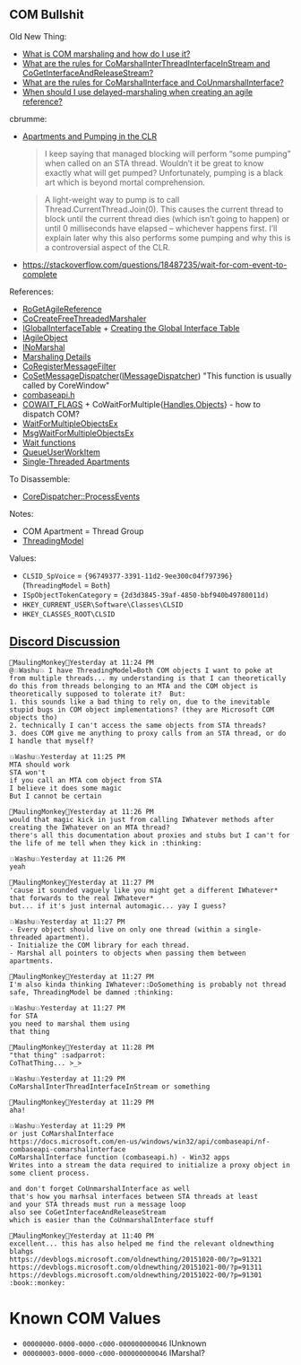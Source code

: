 ## COM Bullshit

Old New Thing:
- [What is COM marshaling and how do I use it?](https://devblogs.microsoft.com/oldnewthing/20151020-00/?p=91321)
- [What are the rules for CoMarshalInterThreadInterfaceInStream and CoGetInterfaceAndReleaseStream?](https://devblogs.microsoft.com/oldnewthing/20151021-00/?p=91311)
- [What are the rules for CoMarshalInterface and CoUnmarshalInterface?](https://devblogs.microsoft.com/oldnewthing/20151022-00/?p=91301)
- [When should I use delayed-marshaling when creating an agile reference?](https://devblogs.microsoft.com/oldnewthing/20191202-00/?p=103171)

cbrumme:
-   [Apartments and Pumping in the CLR](http://web.archive.org/web/20100710155044/http://blogs.msdn.com/b/cbrumme/archive/2004/02/02/66219.aspx)

    > I keep saying that managed blocking will perform “some pumping” when called on an STA thread.  Wouldn’t it be great to know exactly what will get pumped?  Unfortunately, pumping is a black art which is beyond mortal comprehension. 

    > A light-weight way to pump is to call Thread.CurrentThread.Join(0).  This causes the current thread to block until the current thread dies (which isn’t going to happen) or until 0 milliseconds have elapsed – whichever happens first.  I’ll explain later why this also performs some pumping and why this is a controversial aspect of the CLR.

-   https://stackoverflow.com/questions/18487235/wait-for-com-event-to-complete

References:
- [RoGetAgileReference](https://docs.microsoft.com/en-us/windows/win32/api/combaseapi/nf-combaseapi-rogetagilereference)
- [CoCreateFreeThreadedMarshaler](https://docs.microsoft.com/en-us/windows/win32/api/combaseapi/nf-combaseapi-cocreatefreethreadedmarshaler)
- [IGlobalInterfaceTable](https://docs.microsoft.com/en-us/windows/win32/api/objidl/nn-objidl-iglobalinterfacetable) + [Creating the Global Interface Table](https://docs.microsoft.com/en-us/windows/win32/com/creating-the-global-interface-table)
- [IAgileObject](https://docs.microsoft.com/en-us/windows/win32/api/objidlbase/nn-objidlbase-iagileobject)
- [INoMarshal](https://docs.microsoft.com/en-us/windows/win32/api/objidlbase/nn-objidlbase-inomarshal)
- [Marshaling Details](https://docs.microsoft.com/en-us/windows/win32/com/marshaling-details)
- [CoRegisterMessageFilter](https://docs.microsoft.com/en-us/windows/win32/api/objbase/nf-objbase-coregistermessagefilter)
- [CoSetMessageDispatcher](https://docs.microsoft.com/en-us/windows/win32/api/messagedispatcherapi/nf-messagedispatcherapi-cosetmessagedispatcher)([IMessageDispatcher](https://docs.microsoft.com/en-us/windows/win32/api/imessagedispatcher/nn-imessagedispatcher-imessagedispatcher)) "This function is usually called by CoreWindow"
- [combaseapi.h](https://docs.microsoft.com/en-us/windows/win32/api/combaseapi/)
- [COWAIT_FLAGS](https://docs.microsoft.com/en-us/windows/win32/api/combaseapi/ne-combaseapi-cowait_flags) + CoWaitForMultiple{[Handles](https://docs.microsoft.com/en-us/windows/win32/api/combaseapi/nf-combaseapi-cowaitformultiplehandles),[Objects](https://docs.microsoft.com/en-us/windows/win32/api/combaseapi/nf-combaseapi-cowaitformultipleobjects)} - how to dispatch COM?
- [WaitForMultipleObjectsEx](https://docs.microsoft.com/en-us/windows/win32/api/synchapi/nf-synchapi-waitformultipleobjectsex)
- [MsgWaitForMultipleObjectsEx](https://docs.microsoft.com/en-us/windows/win32/api/winuser/nf-winuser-msgwaitformultipleobjectsex)
- [Wait functions](https://docs.microsoft.com/en-us/windows/win32/sync/synchronization-functions#wait-functions)
- [QueueUserWorkItem](https://docs.microsoft.com/en-us/windows/win32/api/threadpoollegacyapiset/nf-threadpoollegacyapiset-queueuserworkitem?redirectedfrom=MSDN)
- [Single-Threaded Apartments](https://docs.microsoft.com/en-us/windows/win32/com/single-threaded-apartments)

To Disassemble:
- [CoreDispatcher::ProcessEvents](https://docs.microsoft.com/en-us/uwp/api/windows.ui.core.coredispatcher.processevents?view=winrt-19041)

Notes:
- COM Apartment = Thread Group
- [ThreadingModel](https://docs.microsoft.com/en-us/windows/win32/cossdk/threading-model-attribute)

Values:
- `CLSID_SpVoice`           = `{96749377-3391-11d2-9ee300c04f797396}` (`ThreadingModel` = `Both`)
- `ISpObjectTokenCategory`  = `{2d3d3845-39af-4850-bbf940b49780011d)`
- `HKEY_CURRENT_USER\Software\Classes\CLSID`
- `HKEY_CLASSES_ROOT\CLSID`

## [Discord Discussion](https://discord.com/channels/186813135263367169/186813135263367169/743354370296643597)

```
🍊MaulingMonkey🐒Yesterday at 11:24 PM
@💥Washu💥 I have ThreadingModel=Both COM objects I want to poke at from multiple threads... my understanding is that I can theoretically do this from threads belonging to an MTA and the COM object is theoretically supposed to tolerate it?  But:
1. this sounds like a bad thing to rely on, due to the inevitable stupid bugs in COM object implementations? (they are Microsoft COM objects tho)
2. technically I can't access the same objects from STA threads?
3. does COM give me anything to proxy calls from an STA thread, or do I handle that myself?
```

```
💥Washu💥Yesterday at 11:25 PM
MTA should work
STA won't
if you call an MTA com object from STA
I believe it does some magic
But I cannot be certain
```

```
🍊MaulingMonkey🐒Yesterday at 11:26 PM
would that magic kick in just from calling IWhatever methods after creating the IWhatever on an MTA thread?
there's all this documentation about proxies and stubs but I can't for the life of me tell when they kick in :thinking:
```

```
💥Washu💥Yesterday at 11:26 PM
yeah
```

```
🍊MaulingMonkey🐒Yesterday at 11:27 PM
'cause it sounded vaguely like you might get a different IWhatever* that forwards to the real IWhatever*
but... if it's just internal automagic... yay I guess?
```

```
💥Washu💥Yesterday at 11:27 PM
- Every object should live on only one thread (within a single-threaded apartment).
- Initialize the COM library for each thread.
- Marshal all pointers to objects when passing them between apartments.
```

```
🍊MaulingMonkey🐒Yesterday at 11:27 PM
I'm also kinda thinking IWhatever::DoSomething is probably not thread safe, ThreadingModel be damned :thinking:
```

```
💥Washu💥Yesterday at 11:27 PM
for STA
you need to marshal them using
that thing
```

```
🍊MaulingMonkey🐒Yesterday at 11:28 PM
"that thing" :sadparrot:
CoThatThing... >_>
```

```
💥Washu💥Yesterday at 11:29 PM
CoMarshalInterThreadInterfaceInStream or something
```

```
🍊MaulingMonkey🐒Yesterday at 11:29 PM
aha!
```

```
💥Washu💥Yesterday at 11:29 PM
or just CoMarshalInterface
https://docs.microsoft.com/en-us/windows/win32/api/combaseapi/nf-combaseapi-comarshalinterface
CoMarshalInterface function (combaseapi.h) - Win32 apps
Writes into a stream the data required to initialize a proxy object in some client process.

and don't forget CoUnmarshalInterface as well
that's how you marhsal interfaces between STA threads at least
and your STA threads must run a message loop
also see CoGetInterfaceAndReleaseStream
which is easier than the CoUnmarshalInterface stuff
```

```
🍊MaulingMonkey🐒Yesterday at 11:40 PM
excellent... this has also helped me find the relevant oldnewthing blahgs
https://devblogs.microsoft.com/oldnewthing/20151020-00/?p=91321
https://devblogs.microsoft.com/oldnewthing/20151021-00/?p=91311
https://devblogs.microsoft.com/oldnewthing/20151022-00/?p=91301
:book::monkey:
```

# Known COM Values

* `00000000-0000-0000-c000-000000000046` IUnknown
* `00000003-0000-0000-c000-000000000046` IMarshal?
